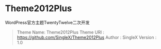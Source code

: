 Theme2012Plus
=============

WordPress官方主题TwentyTwelve二次开发

> Theme Name: Theme2012Plus
> Theme URI : <https://github.com/SingleX/Theme2012Plus>
> Author    : SingleX
> Version   : 1.0
